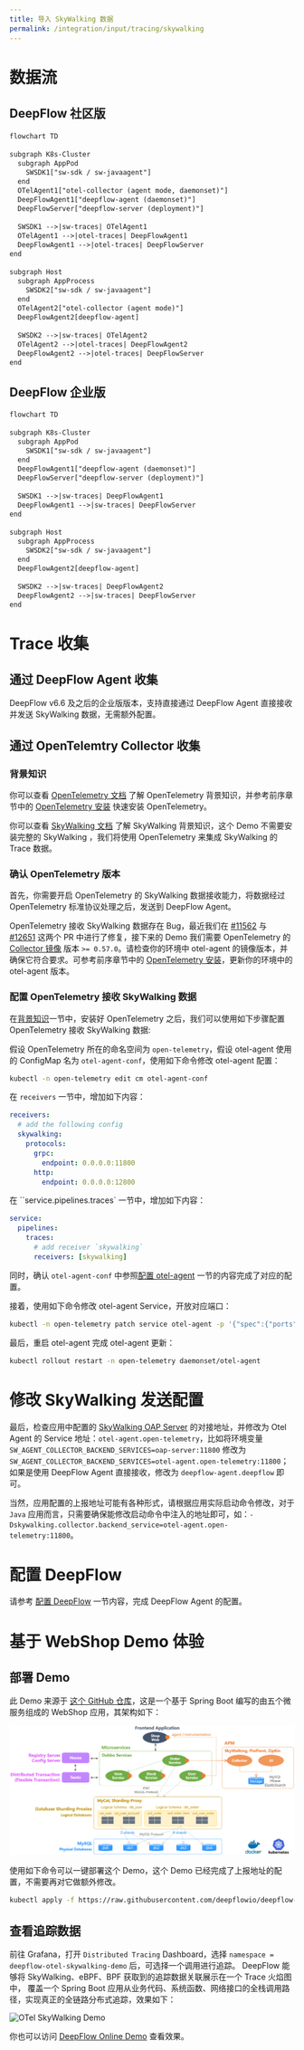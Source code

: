 ```yaml
---
title: 导入 SkyWalking 数据
permalink: /integration/input/tracing/skywalking
---
```


# 数据流

## DeepFlow 社区版

```mermaid
flowchart TD

subgraph K8s-Cluster
  subgraph AppPod
    SWSDK1["sw-sdk / sw-javaagent"]
  end
  OTelAgent1["otel-collector (agent mode, daemonset)"]
  DeepFlowAgent1["deepflow-agent (daemonset)"]
  DeepFlowServer["deepflow-server (deployment)"]

  SWSDK1 -->|sw-traces| OTelAgent1
  OTelAgent1 -->|otel-traces| DeepFlowAgent1
  DeepFlowAgent1 -->|otel-traces| DeepFlowServer
end

subgraph Host
  subgraph AppProcess
    SWSDK2["sw-sdk / sw-javaagent"]
  end
  OTelAgent2["otel-collector (agent mode)"]
  DeepFlowAgent2[deepflow-agent]

  SWSDK2 -->|sw-traces| OTelAgent2
  OTelAgent2 -->|otel-traces| DeepFlowAgent2
  DeepFlowAgent2 -->|otel-traces| DeepFlowServer
end
```

## DeepFlow 企业版

```mermaid
flowchart TD

subgraph K8s-Cluster
  subgraph AppPod
    SWSDK1["sw-sdk / sw-javaagent"]
  end
  DeepFlowAgent1["deepflow-agent (daemonset)"]
  DeepFlowServer["deepflow-server (deployment)"]

  SWSDK1 -->|sw-traces| DeepFlowAgent1
  DeepFlowAgent1 -->|sw-traces| DeepFlowServer
end

subgraph Host
  subgraph AppProcess
    SWSDK2["sw-sdk / sw-javaagent"]
  end
  DeepFlowAgent2[deepflow-agent]

  SWSDK2 -->|sw-traces| DeepFlowAgent2
  DeepFlowAgent2 -->|sw-traces| DeepFlowServer
end
```

# Trace 收集

## 通过 DeepFlow Agent 收集

DeepFlow v6.6 及之后的企业版版本，支持直接通过 DeepFlow Agent 直接接收并发送 SkyWalking 数据，无需额外配置。

## 通过 OpenTelemtry Collector 收集

### 背景知识

你可以查看 [OpenTelemetry 文档](https://opentelemetry.io/docs/) 了解 OpenTelemetry 背景知识，并参考前序章节中的 [OpenTelemetry 安装](../tracing/opentelemetry/#配置-opentelemetry) 快速安装 OpenTelemetry。

你可以查看 [SkyWalking 文档](https://skywalking.apache.org/docs/) 了解 SkyWalking 背景知识，这个 Demo 不需要安装完整的 SkyWalking ，我们将使用 OpenTelemetry 来集成 SkyWalking 的 Trace 数据。

### 确认 OpenTelemetry 版本

首先，你需要开启 OpenTelemetry 的 SkyWalking 数据接收能力，将数据经过 OpenTelemetry 标准协议处理之后，发送到 DeepFlow Agent。

OpenTelemetry 接收 SkyWalking 数据存在 Bug，最近我们在 [#11562](https://github.com/open-telemetry/opentelemetry-collector-contrib/pull/11562) 与 [#12651](https://github.com/open-telemetry/opentelemetry-collector-contrib/pull/12651) 这两个 PR 中进行了修复，接下来的 Demo 我们需要 OpenTelemetry 的 [Collector 镜像](https://hub.docker.com/r/otel/opentelemetry-collector-contrib) 版本 `>= 0.57.0`。请检查你的环境中 otel-agent 的镜像版本，并确保它符合要求。可参考前序章节中的 [OpenTelemetry 安装](../tracing/opentelemetry/#配置-otel-agent)，更新你的环境中的 otel-agent 版本。

### 配置 OpenTelemetry 接收 SkyWalking 数据

在[背景知识](#背景知识)一节中，安装好 OpenTelemetry 之后，我们可以使用如下步骤配置 OpenTelemetry 接收 SkyWalking 数据:

假设 OpenTelemetry 所在的命名空间为 `open-telemetry`，假设 otel-agent 使用的 ConfigMap 名为 `otel-agent-conf`，使用如下命令修改 otel-agent 配置：

```bash
kubectl -n open-telemetry edit cm otel-agent-conf
```

在 `receivers` 一节中，增加如下内容：

```yaml
receivers:
  # add the following config
  skywalking:
    protocols:
      grpc:
        endpoint: 0.0.0.0:11800
      http:
        endpoint: 0.0.0.0:12800
```

在 ``service.pipelines.traces` 一节中，增加如下内容：

```yaml
service:
  pipelines:
    traces:
      # add receiver `skywalking`
      receivers: [skywalking]
```

同时，确认 `otel-agent-conf` 中参照[配置 otel-agent](../tracing/opentelemetry/#配置-otel-agent) 一节的内容完成了对应的配置。

接着，使用如下命令修改 otel-agent Service，开放对应端口：

```bash
kubectl -n open-telemetry patch service otel-agent -p '{"spec":{"ports":[{"name":"sw-http","port":12800,"protocol":"TCP","targetPort":12800},{"name":"sw-grpc","port":11800,"protocol":"TCP","targetPort":11800}]}}'
```

最后，重启 otel-agent 完成 otel-agent 更新：

```bash
kubectl rollout restart -n open-telemetry daemonset/otel-agent
```

# 修改 SkyWalking 发送配置

最后，检查应用中配置的 [SkyWalking OAP Server](https://skywalking.apache.org/docs/main/next/en/setup/backend/backend-setup/#requirements-and-default-settings) 的对接地址，并修改为 Otel Agent 的 Service 地址：`otel-agent.open-telemetry`，比如将环境变量 `SW_AGENT_COLLECTOR_BACKEND_SERVICES=oap-server:11800` 修改为 `SW_AGENT_COLLECTOR_BACKEND_SERVICES=otel-agent.open-telemetry:11800`；如果是使用 DeepFlow Agent 直接接收，修改为 `deepflow-agent.deepflow` 即可。

当然，应用配置的上报地址可能有各种形式，请根据应用实际启动命令修改，对于 `Java` 应用而言，只需要确保能修改启动命令中注入的地址即可，如：`-Dskywalking.collector.backend_service=otel-agent.open-telemetry:11800`。

# 配置 DeepFlow

请参考 [配置 DeepFlow](../tracing/opentelemetry/#配置-deepflow) 一节内容，完成 DeepFlow Agent 的配置。

# 基于 WebShop Demo 体验

## 部署 Demo

此 Demo 来源于 [这个 GitHub 仓库](https://github.com/liuzhibin-cn/my-demo)，这是一个基于 Spring Boot 编写的由五个微服务组成的 WebShop 应用，其架构如下：

![Sping Boot Demo Architecture](./imgs/spring-boot-webshop-arch.png)

使用如下命令可以一键部署这个 Demo，这个 Demo 已经完成了上报地址的配置，不需要再对它做额外修改。

```bash
kubectl apply -f https://raw.githubusercontent.com/deepflowio/deepflow-demo/main/DeepFlow-Otel-SkyWalking-Demo/deepflow-otel-skywalking-demo.yaml
```

## 查看追踪数据

前往 Grafana，打开 `Distributed Tracing` Dashboard，选择 `namespace = deepflow-otel-skywalking-demo` 后，可选择一个调用进行追踪。
DeepFlow 能够将 SkyWalking、eBPF、BPF 获取到的追踪数据关联展示在一个 Trace 火焰图中，
覆盖一个 Spring Boot 应用从业务代码、系统函数、网络接口的全栈调用路径，实现真正的全链路分布式追踪，效果如下：

![OTel SkyWalking Demo](https://yunshan-guangzhou.oss-cn-beijing.aliyuncs.com/pub/pic/2022082363044145adc1b.png)

你也可以访问 [DeepFlow Online Demo](https://ce-demo.deepflow.yunshan.net/d/Distributed_Tracing/distributed-tracing?var-namespace=deepflow-otel-skywalking-demo&from=deepflow-doc) 查看效果。
